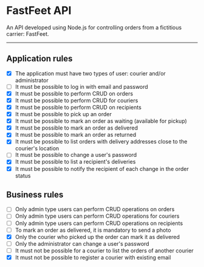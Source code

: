 # FastFeet API

An API developed using Node.js for controlling orders from a fictitious carrier: FastFeet.

---

## Application rules

- [x] The application must have two types of user: courier and/or administrator
- [ ] It must be possible to log in with email and password
- [x] It must be possible to perform CRUD on orders
- [x] It must be possible to perform CRUD for couriers
- [x] It must be possible to perform CRUD on recipients
- [x] It must be possible to pick up an order
- [x] It must be possible to mark an order as waiting (available for pickup)
- [x] It must be possible to mark an order as delivered
- [x] It must be possible to mark an order as returned
- [x] It must be possible to list orders with delivery addresses close to the courier's location
- [ ] It must be possible to change a user's password
- [x] It must be possible to list a recipient's deliveries
- [x] It must be possible to notify the recipient of each change in the order status

## Business rules

- [ ] Only admin type users can perform CRUD operations on orders
- [ ] Only admin type users can perform CRUD operations for couriers
- [ ] Only admin type users can perform CRUD operations on recipients
- [ ] To mark an order as delivered, it is mandatory to send a photo
- [x] Only the courier who picked up the order can mark it as delivered
- [ ] Only the administrator can change a user's password
- [ ] It must not be possible for a courier to list the orders of another courier
- [x] It must not be possible to register a courier with existing email
